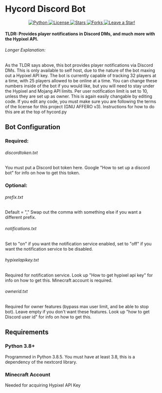 # Hycord Discord Bot

<p align="center">
  <a href="https://github.com/ProfessorPiggos/HyCord/search?l=Python">
    <img src="https://img.shields.io/badge/language-python-blue?color=ffd343" alt="Python" />
  </a>
  <a href="https://github.com/ProfessorPiggos/HyCord/blob/master/LICENSE">
    <img src="https://img.shields.io/github/license/ProfessorPiggos/HyCord" alt="License" />
  </a>
  <a href="https://github.com/ProfessorPiggos/HyCord/stargazers">
    <img src="https://img.shields.io/github/stars/ProfessorPiggos/HyCord" alt="Stars" />
  </a>
  <a href="https://github.com/ProfessorPiggos/HyCord/network/members">
    <img src="https://img.shields.io/github/forks/ProfessorPiggos/HyCord" alt="Forks" />
  </a>
  <a href="https://github.com/ProfessorPiggos/HyCord/stargazers">
    <img src="https://img.shields.io/static/v1?label=%F0%9F%8C%9F&message=If%20You%20Find%20This%20Useful!&style=style=flat&color=33ff33" alt="Leave a Star!"/>
  </a>
</p>

#### TLDR: Provides player notifications in Discord DMs, and much more with the Hypixel API.

###### Longer Explanation:
As the TLDR says above, this bot provides player notifications via Discord DMs. This is only available to self host, due to the nature of the bot maxing out a Hypixel API key. The bot is currently capable of tracking 32 players at a time, with 25 players allowed to be online at a time. You can change these numbers inside of the bot if you would like, but you will need to stay under the Hypixel and Mojang API limits. Per user notification limit is set to 10, unless they are set up as owner. This is again easily changable by editing code. If you edit any code, you must make sure you are following the terms of the license for this project (GNU AFFERO v3). Instructions for how to do this are at the top of hycord.py

## Bot Configuration
### Required:
###### discordtoken.txt
You must put a Discord bot token here. Google "How to set up a discord bot" for info on how to get this token.
### Optional:
###### prefix.txt
Default = ","
Swap out the comma with something else if you want a different prefix.
###### notifications.txt
Set to "on" if you want the notification service enabled, set to "off" if you want the notification service to be disabled.
###### hypixelapikey.txt
Required for notification service. Look up "How to get hypixel api key" for info on how to get this. Minecraft account is required.
###### ownerid.txt
Required for owner features (bypass max user limit, and be able to stop bot). Leave empty if you don't want these features. Look up "how to get Discord user id" for info on how to get this.

## Requirements
### Python 3.8+
Programmed in Python 3.8.5. You must have at least 3.8, this is a dependency of the nextcord library.
### Minecraft Account
Needed for acquiring Hypixel API Key
